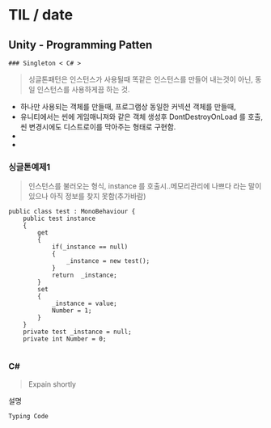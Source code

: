 # TIL   / date
  ## Unity - Programming Patten
    ### Singleton < C# >


> 싱글톤패턴은 인스턴스가 사용될때 똑같은 인스턴스를 만들어 내는것이 아닌, 동일 인스턴스를 사용하게끔 하는 것.

- 하나만 사용되는 객체를 만들때, 프로그램상 동일한 커넥션 객체를 만들때,
- 유니티에서는 씬에 게임매니져와 같은 객체 생성후 DontDestroyOnLoad 를 호출, 씬 변경시에도 디스트로이를 막아주는 형태로 구현함.
-  
-  

### 싱글톤예제1
> 인스턴스를 불러오는 형식, instance 를 호출시..메모리관리에 나쁘다 라는 말이 있으나 아직 정보를 찾지 못함(추가바람)

```
public class test : MonoBehaviour {
    public test instance
    {
        get
        {
            if(_instance == null)
            {
                _instance = new test();
            }
            return  _instance;
        }
        set
        {
            _instance = value;
            Number = 1;
        }
    }
    private test _instance = null;
    private int Number = 0;


```

### C#
> Expain shortly

설명


```
Typing Code

```
